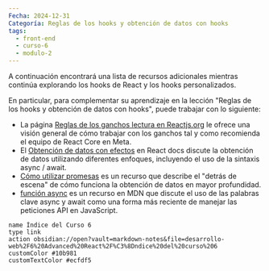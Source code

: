 ```yaml
---
Fecha: 2024-12-31
Categoría: Reglas de los hooks y obtención de datos con hooks
tags:
  - front-end
  - curso-6
  - modulo-2
---
```

A continuación encontrará una lista de recursos adicionales mientras continúa explorando los hooks de React y los hooks personalizados.

En particular, para complementar su aprendizaje en la lección "Reglas de los hooks y obtención de datos con hooks", puede trabajar con lo siguiente:

- La página [Reglas de los ganchos lectura en Reactjs.org](https://reactjs.org/docs/hooks-rules.html) le ofrece una visión general de cómo trabajar con los ganchos tal y como recomienda el equipo de React Core en Meta.
- El [Obtención de datos con efectos](https://beta.reactjs.org/apis/react/useEffect#fetching-data-with-effects) en React docs discute la obtención de datos utilizando diferentes enfoques, incluyendo el uso de la sintaxis async / await.
- [Cómo utilizar promesas](https://developer.mozilla.org/en-US/docs/Learn/JavaScript/Asynchronous/Promises) es un recurso que describe el "detrás de escena" de cómo funciona la obtención de datos en mayor profundidad.
- [función async](https://developer.mozilla.org/en-US/docs/Web/JavaScript/Reference/Statements/async_function) es un recurso en MDN que discute el uso de las palabras clave async y await como una forma más reciente de manejar las peticiones API en JavaScript.

```button
name Índice del Curso 6
type link
action obsidian://open?vault=markdown-notes&file=desarrollo-web%2F6%20Advanced%20React%2F%C3%8Dndice%20del%20curso%206
customColor #10b981
customTextColor #ecfdf5
```